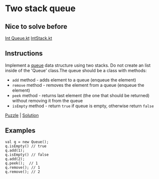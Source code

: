 # Two stack queue

## Nice to solve before

[Int Queue.kt](../int/IntQueue.kt)
[IntStack.kt](../../stack/int/IntStack.kt)

## Instructions

Implement a [queue](https://en.wikipedia.org/wiki/Queue_(abstract_data_type)) data structure using two stacks. Do not create an list
inside of the 'Queue' class.The queue should be a class with methods:
- `add` method - adds element to a queue (enqueue the element)
- `remove` method - removes the element from a queue (enqueue the element)
- `peek` method - returns last element (the one that should be returned) without removing it from the queue
- `isEmpty` method - return `true` if queue is empty, otherwise return `false`

[Puzzle](TwoStackQueue.kt) | [Solution](TwoStackQueueSolution.kt)

## Examples

```
val q = new Queue();
q.isEmpty() // true
q.add(1);
q.isEmpty() // false
q.add(2);
q.peek();  // 1
q.remove(); // 1
q.remove(); // 2
```

